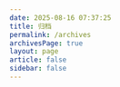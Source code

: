 ```yaml
---
date: 2025-08-16 07:37:25
title: 归档
permalink: /archives
archivesPage: true
layout: page
article: false
sidebar: false
---
```

